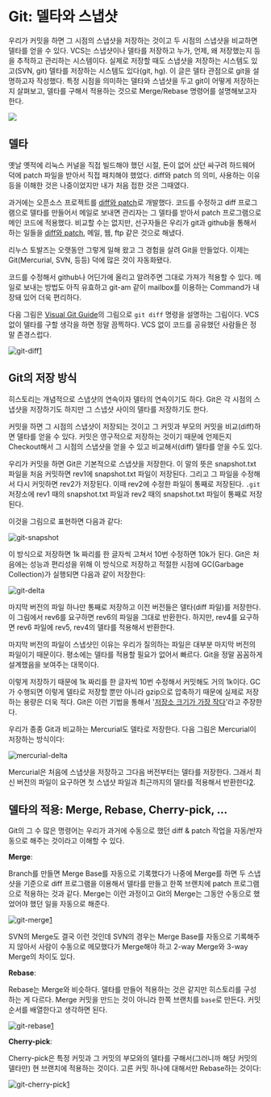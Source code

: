 # Git: 델타와 스냅샷

우리가 커밋을 하면 그 시점의 스냅샷을 저장하는 것이고 두 시점의 스냅샷을 비교하면 델타를 얻을 수 있다. VCS는 스냅샷이나 델타를 저장하고 누가, 언제, 왜 저장했는지 등을 추적하고 관리하는 시스템이다. 실제로 저장할 때도 스냅샷을 저장하는 시스템도 있고(SVN, git) 델타를 저장하는 시스템도 있다(git, hg). 이 글은 델타 관점으로 git을 설명하고자 작성했다. 특정 시점을 의미하는 델타와 스냅샷을 두고 git이 어떻게 저장하는지 살펴보고, 델타를 구해서 적용하는 것으로 Merge/Rebase 명령어를 설명해보고자 한다.

![](/articles/2012/git-delta/crime-and-sin.jpeg)


## 델타

옛날 옛적에 리눅스 커널을 직접 빌드해야 했던 시절, 돈이 없어 샀던 싸구려 하드웨어 덕에 patch 파일을 받아서 직접 패치해야 했었다. diff와 patch 의 의미, 사용하는 이유 등을 이해한 것은 나중이었지만 내가 처음 접한 것은 그때였다.

과거에는 오픈소스 프로젝트를 [diff와 patch][diff-patch]로 개발했다. 코드를 수정하고 diff 프로그램으로 델타를 만들어서 메일로 보내면 관리자는 그 델타를 받아서 patch 프로그램으로 메인 코드에 적용했다. 비교할 수는 없지만, 선구자들은 우리가 git과 github을 통해서 하는 일들을 [diff와 patch][diff-patch], 메일, 웹, ftp 같은 것으로 해냈다.

리누스 토발즈는 오랫동안 그렇게 일해 왔고 그 경험을 살려 Git을 만들었다. 이제는 Git(Mercurial, SVN, 등등) 덕에 많은 것이 자동화됐다.

코드를 수정해서 github나 어딘가에 올리고 알려주면 그대로 가져가 적용할 수 있다. 메일로 보내는 방법도 아직 유효하고 git-am 같이 mailbox를 이용하는 Command가 내장돼 있어 더욱 편리하다.

다음 그림은 [Visual Git Guide][1]의 그림으로 `git diff` 명령을 설명하는 그림이다. VCS 없이 델타를 구할 생각을 하면 정말 끔찍하다. VCS 없이 코드를 공유했던 사람들은 정말 존경스럽다.

![git-diff](/articles/2012/git-delta/git-diff.png)[1][]

## Git의 저장 방식

히스토리는 개념적으로 스냅샷의 연속이자 델타의 연속이기도 하다. Git은 각 시점의 스냅샷을 저장하기도 하지만 그 스냅샷 사이의 델타를 저장하기도 한다.

커밋을 하면 그 시점의 스냅샷이 저장되는 것이고 그 커밋과 부모의 커밋을 비교(diff)하면 델타를 얻을 수 있다. 커밋은 영구적으로 저장하는 것이기 때문에 언제든지 Checkout해서 그 시점의 스냅샷을 얻을 수 있고 비교해서(diff) 델타를 얻을 수도 있다.

우리가 커밋을 하면 Git은 기본적으로 스냅샷을 저장한다. 이 말의 뜻은 snapshot.txt 파일을 처음 커밋하면 rev1에 snapshot.txt 파일이 저장된다. 그리고 그 파일을 수정해서 다시 커밋하면 rev2가 저장된다. 이때 rev2에 수정한 파일이 통째로 저장된다. `.git` 저장소에 rev1 때의 snapshot.txt 파일과 rev2 때의 snapshot.txt 파일이 통째로 저장된다.

이것을 그림으로 표현하면 다음과 같다:

![git-snapshot](/articles/2012/git-delta/git-snapshot.png)

이 방식으로 저장하면 1k 짜리를 한 글자씩 고쳐서 10번 수정하면 10k가 된다. Git은 처음에는 성능과 편리성을 위해 이 방식으로 저장하고 적절한 시점에 GC(Garbage Collection)가 실행되면 다음과 같이 저장한다:

![git-delta](/articles/2012/git-delta/git-delta.png)

마지막 버전의 파일 하나만 통째로 저장하고 이전 버전들은 델타(diff 파일)를 저장한다. 이 그림에서 rev6를 요구하면 rev6의 파일을 그대로 반환한다. 하지만, rev4를 요구하면 rev6 파일에 rev5, rev4의 델타를 적용해서 반환한다.

마지막 버전의 파일이 스냅샷인 이유는 우리가 질의하는 파일은 대부분 마지막 버전의 파일이기 때문이다. 평소에는 델타를 적용할 필요가 없어서 빠르다. Git을 정말 꼼꼼하게 설계했음을 보여주는 대목이다.

이렇게 저장하기 때문에 1k 짜리를 한 글자씩 10번 수정해서 커밋해도 거의 1k이다. GC가 수행되면 이렇게 델타로 저장할 뿐만 아니라 gzip으로 압축하기 때문에 실제로 저장하는 용량은 더욱 적다. Git은 이런 기법을 통해서 '[저장소 크기가 가장 작다](http://pismute.github.com/whygitisbetter)'라고 주장한다.

우리가 종종 Git과 비교하는 Mercurial도 델타로 저장한다. 다음 그림은 Mercurial이 저장하는 방식이다:

![mercurial-delta](/articles/2012/git-delta/mercurial-delta.png)

Mercurial은 처음에 스냅샷을 저장하고 그다음 버전부터는 델타를 저장한다. 그래서 최신 버전의 파일이 요구하면 첫 스냅샷 파일과 최근까지의 델타를 적용해서 반환한다[2][].

## 델타의 적용: Merge, Rebase, Cherry-pick, ...

Git의 그 수 많은 명령어는 우리가 과거에 수동으로 했던 diff & patch 작업을 자동/반자동으로 해주는 것이라고 이해할 수 있다.

**Merge**:

Branch를 만들면 Merge Base를 자동으로 기록했다가 나중에 Merge를 하면 두 스냅샷을 기준으로 diff 프로그램을 이용해서 델타를 만들고 한쪽 브랜치에 patch 프로그램으로 적용하는 것과 같다. Merge는 이런 과정이고 Git의 Merge는 그동안 수동으로 했었어야 했던 일을 자동으로 해준다.

![git-merge](/articles/2012/git-delta/git-merge.png)[1][]

SVN의 Merge도 결국 이런 것인데 SVN의 경우는 Merge Base를 자동으로 기록해주지 않아서 사람이 수동으로 메모했다가 Merge해야 하고 2-way Merge와 3-way Merge의 차이도 있다.

**Rebase**:

Rebase는 Merge와 비슷하다. 델타를 만들어 적용하는 것은 같지만 히스토리를 구성하는 게 다르다. Merge 커밋을 만드는 것이 아니라 한쪽 브랜치를 `base`로 만든다. 커밋 순서를 배열한다고 생각하면 된다.

![git-rebase](/articles/2012/git-delta/git-rebase.png)[1][]

**Cherry-pick**:

Cherry-pick은 특정 커밋과 그 커밋의 부모와의 델타를 구해서(그러니까 해당 커밋의 델타만) 현 브랜치에 적용하는 것이다. 고른 커밋 하나에 대해서만 Rebase하는 것이다:

![git-cherry-pick](/articles/2012/git-delta/git-cherry-pick.png)[1][]


[1]: http://marklodato.github.com/visual-git-guide/index-ko.html
[2]: http://pycon-hg-git.heroku.com/
[diff-patch]: http://kldp.org/node/28938
